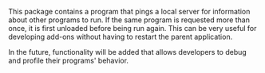 This package contains a program that pings a local server for
information about other programs to run. If the same program
is requested more than once, it is first unloaded before being run
again. This can be very useful for developing add-ons without
having to restart the parent application.

In the future, functionality will be added that allows developers to
debug and profile their programs' behavior.
